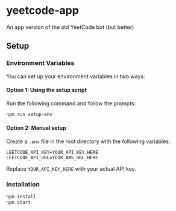 # yeetcode-app

An app version of the old YeetCode bot (but better)

## Setup

### Environment Variables

You can set up your environment variables in two ways:

#### Option 1: Using the setup script

Run the following command and follow the prompts:

```bash
npm run setup-env
```

#### Option 2: Manual setup

Create a `.env` file in the root directory with the following variables:

```
LEETCODE_API_KEY=YOUR_API_KEY_HERE
LEETCODE_API_URL=YOUR_AWS_URL_HERE
```

Replace `YOUR_API_KEY_HERE` with your actual API key.

### Installation

```bash
npm install
npm start
```
